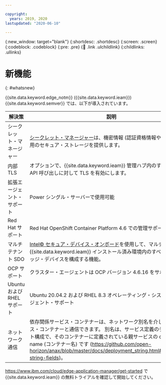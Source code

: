 ```yaml
---

copyright:
  years: 2019, 2020
lastupdated: "2020-06-10"

---
```


{:new_window: target="blank"}
{:shortdesc: .shortdesc}
{:screen: .screen}
{:codeblock: .codeblock}
{:pre: .pre}
{:child: .link .ulchildlink}
{:childlinks: .ullinks}

# 新機能
{: #whatsnew}

{{site.data.keyword.edge_notm}} ({{site.data.keyword.ieam}}) {{site.data.keyword.semver}} では、以下が導入されています。

|解決策|説明|
|----------|------|
|シークレット・マネージャー|[シークレット・マネージャー](../OH/docs/getting_started/overview_sm.md)は、機密情報 (認証資格情報や暗号鍵など) 用のセキュア・ストレージを提供します。|
|内部 TLS| オプションで、{{site.data.keyword.ieam}} 管理ハブ内のすべての内部 API 呼び出しに対して TLS を有効にします。|
|拡張エージェント・サポート | Power シングル・サーバーで使用可能 
| Red Hat サポート| Red Hat OpenShift Container Platform 4.6 での管理サポート
|マルチテナント SDO|[Intel© セキュア・デバイス・オンボード](../installing/sdo.md)を使用して、マルチテナント {{site.data.keyword.ieam}} インストール済み環境内のすべての組織にエッジ・デバイスを構成する機能。 |
| OCP サポート| クラスター・エージェントは OCP バージョン 4.6.16 をサポート|
| Ubuntu および RHEL サポート | Ubuntu 20.04.2 および RHEL 8.3 オペレーティング・システムでのエージェント・サポート|
| ネットワーク通信| 依存関係サービス・コンテナーは、ネットワーク別名を介して親サービス・コンテナーと通信できます。 別名は、サービス定義のデプロイメント構成で、そのコンテナーに定義されている親サービスの container-name (コンテナー名) です (https://github.com/open-horizon/anax/blob/master/docs/deployment_string.html#deployment-string-fields)。|

https://www.ibm.com/cloud/edge-application-manager/get-started で {{site.data.keyword.ieam}} の無料トライアルを確認して開始してください。
